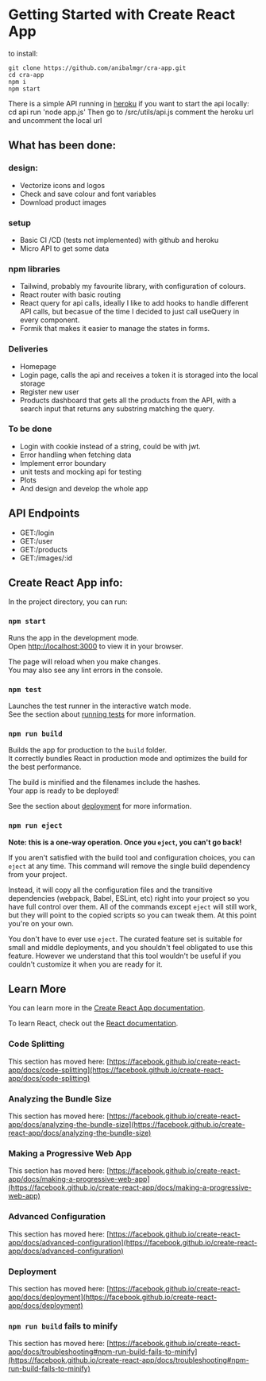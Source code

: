 # Getting Started with Create React App
to install:

    git clone https://github.com/anibalmgr/cra-app.git
    cd cra-app
    npm i
    npm start

There is a simple API running in [heroku](https://server-d-task.herokuapp.com/) if you want to start the api locally:
    cd api
    run 'node app.js'
Then go to /src/utils/api.js comment the heroku url and uncomment the local url

## What has been done:
### design:
- Vectorize icons and logos
- Check and save colour and font variables
- Download product images

### setup
- Basic CI /CD (tests not implemented) with github and heroku
- Micro API to get some data

### npm libraries
- Tailwind, probably my favourite library, with configuration of colours.
- React router with basic routing
- React query for api calls, ideally I like to add hooks to handle different API calls, but becasue of the time I decided to just call useQuery in every component.
- Formik that makes it easier to manage the states in forms.

### Deliveries
- Homepage
- Login page, calls the api and receives a token it is storaged into the local storage
- Register new user
- Products dashboard that gets all the products from the API, with a search input that returns any substring matching the query.

### To be done
- Login with cookie instead of a string, could be with jwt.
- Error handling when fetching data
- Implement error boundary
- unit tests and mocking api for testing
- Plots
- And design and develop the whole app


## API Endpoints

- GET:/login
- GET:/user
- GET:/products
- GET:/images/:id


## Create React App info:

In the project directory, you can run:

### `npm start`

Runs the app in the development mode.\
Open [http://localhost:3000](http://localhost:3000) to view it in your browser.

The page will reload when you make changes.\
You may also see any lint errors in the console.

### `npm test`

Launches the test runner in the interactive watch mode.\
See the section about [running tests](https://facebook.github.io/create-react-app/docs/running-tests) for more information.

### `npm run build`

Builds the app for production to the `build` folder.\
It correctly bundles React in production mode and optimizes the build for the best performance.

The build is minified and the filenames include the hashes.\
Your app is ready to be deployed!

See the section about [deployment](https://facebook.github.io/create-react-app/docs/deployment) for more information.

### `npm run eject`

**Note: this is a one-way operation. Once you `eject`, you can't go back!**

If you aren't satisfied with the build tool and configuration choices, you can `eject` at any time. This command will remove the single build dependency from your project.

Instead, it will copy all the configuration files and the transitive dependencies (webpack, Babel, ESLint, etc) right into your project so you have full control over them. All of the commands except `eject` will still work, but they will point to the copied scripts so you can tweak them. At this point you're on your own.

You don't have to ever use `eject`. The curated feature set is suitable for small and middle deployments, and you shouldn't feel obligated to use this feature. However we understand that this tool wouldn't be useful if you couldn't customize it when you are ready for it.

## Learn More

You can learn more in the [Create React App documentation](https://facebook.github.io/create-react-app/docs/getting-started).

To learn React, check out the [React documentation](https://reactjs.org/).

### Code Splitting

This section has moved here: [https://facebook.github.io/create-react-app/docs/code-splitting](https://facebook.github.io/create-react-app/docs/code-splitting)

### Analyzing the Bundle Size

This section has moved here: [https://facebook.github.io/create-react-app/docs/analyzing-the-bundle-size](https://facebook.github.io/create-react-app/docs/analyzing-the-bundle-size)

### Making a Progressive Web App

This section has moved here: [https://facebook.github.io/create-react-app/docs/making-a-progressive-web-app](https://facebook.github.io/create-react-app/docs/making-a-progressive-web-app)

### Advanced Configuration

This section has moved here: [https://facebook.github.io/create-react-app/docs/advanced-configuration](https://facebook.github.io/create-react-app/docs/advanced-configuration)

### Deployment

This section has moved here: [https://facebook.github.io/create-react-app/docs/deployment](https://facebook.github.io/create-react-app/docs/deployment)

### `npm run build` fails to minify

This section has moved here: [https://facebook.github.io/create-react-app/docs/troubleshooting#npm-run-build-fails-to-minify](https://facebook.github.io/create-react-app/docs/troubleshooting#npm-run-build-fails-to-minify)
